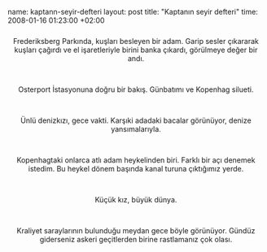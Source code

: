 name: kaptann-seyir-defteri
layout: post
title: "Kaptanın seyir defteri"
time: 2008-01-16 01:23:00 +02:00

<div style="text-align: center;"><a href="http://3.bp.blogspot.com/_AZvuJ9kmERM/R40lHWeOdBI/AAAAAAAAAes/xfRG0u5KjT0/s1600-h/DSCN8590_1.JPG">    <img style="margin: 0px auto 10px; display: block; text-align: center; cursor: pointer;" src="http://3.bp.blogspot.com/_AZvuJ9kmERM/R40lHWeOdBI/AAAAAAAAAes/xfRG0u5KjT0/s400/DSCN8590_1.JPG" alt="" id="BLOGGER_PHOTO_ID_5155817956630754322" border="0" /></a>Frederiksberg Parkında, kuşları besleyen bir adam. Garip sesler çıkararak kuşları çağırdı ve el işaretleriyle birini banka çıkardı, görülmeye değer bir andı.<br /></div><br /><br /><div style="text-align: center;"><a href="http://1.bp.blogspot.com/_AZvuJ9kmERM/R40jh2eOc8I/AAAAAAAAAeE/bFPcAMdpnjA/s1600-h/DSCN8412_3.JPG"><img style="margin: 0px auto 10px; display: block; text-align: center; cursor: pointer;" src="http://1.bp.blogspot.com/_AZvuJ9kmERM/R40jh2eOc8I/AAAAAAAAAeE/bFPcAMdpnjA/s400/DSCN8412_3.JPG" alt="" id="BLOGGER_PHOTO_ID_5155816212874032066" border="0" /></a>Osterport İstasyonuna doğru bir bakış. Günbatımı ve Kopenhag silueti.<br /></div><br /><br /><div style="text-align: center;"><a href="http://2.bp.blogspot.com/_AZvuJ9kmERM/R40jiGeOc9I/AAAAAAAAAeM/4J8SuJavc-Q/s1600-h/DSCN8418.JPG"><img style="margin: 0px auto 10px; display: block; text-align: center; cursor: pointer;" src="http://2.bp.blogspot.com/_AZvuJ9kmERM/R40jiGeOc9I/AAAAAAAAAeM/4J8SuJavc-Q/s400/DSCN8418.JPG" alt="" id="BLOGGER_PHOTO_ID_5155816217168999378" border="0" /></a>Ünlü denizkızı, gece vakti. Karşıki adadaki bacalar görünüyor, denize yansımalarıyla.<br /></div><br /><br /><div style="text-align: center;"><a href="http://4.bp.blogspot.com/_AZvuJ9kmERM/R40jimeOc-I/AAAAAAAAAeU/F0_jlbvNRl4/s1600-h/DSCN8443_1.JPG"><img style="margin: 0px auto 10px; display: block; text-align: center; cursor: pointer;" src="http://4.bp.blogspot.com/_AZvuJ9kmERM/R40jimeOc-I/AAAAAAAAAeU/F0_jlbvNRl4/s400/DSCN8443_1.JPG" alt="" id="BLOGGER_PHOTO_ID_5155816225758933986" border="0" /></a>Kopenhagtaki onlarca atlı adam heykelinden biri. Farklı bir açı denemek istedim. Bu heykel dönem başında kanal turuna çıktığımız yerde.<br /></div><br /><br /><div style="text-align: center;"><a href="http://2.bp.blogspot.com/_AZvuJ9kmERM/R40jjGeOc_I/AAAAAAAAAec/N1R7UOYx2bQ/s1600-h/DSCN8476_1.JPG"><img style="margin: 0px auto 10px; display: block; text-align: center; cursor: pointer;" src="http://2.bp.blogspot.com/_AZvuJ9kmERM/R40jjGeOc_I/AAAAAAAAAec/N1R7UOYx2bQ/s400/DSCN8476_1.JPG" alt="" id="BLOGGER_PHOTO_ID_5155816234348868594" border="0" /></a>Küçük kız, büyük dünya.<br /></div><br /><br /><div style="text-align: center;"><a href="http://4.bp.blogspot.com/_AZvuJ9kmERM/R40jjmeOdAI/AAAAAAAAAek/gKmqZHkt6YQ/s1600-h/DSCN8522.JPG"><img style="margin: 0px auto 10px; display: block; text-align: center; cursor: pointer;" src="http://4.bp.blogspot.com/_AZvuJ9kmERM/R40jjmeOdAI/AAAAAAAAAek/gKmqZHkt6YQ/s400/DSCN8522.JPG" alt="" id="BLOGGER_PHOTO_ID_5155816242938803202" border="0" /></a>Kraliyet saraylarının bulunduğu meydan gece böyle görünüyor. Gündüz giderseniz askeri geçitlerden birine rastlamanız çok olası.<br /></div>
